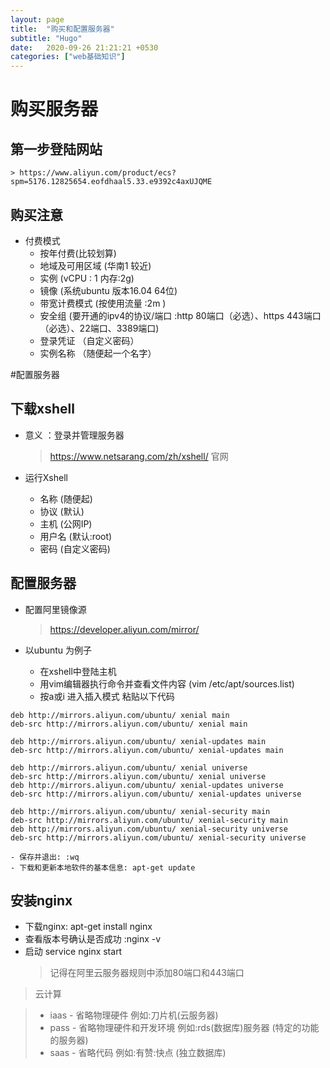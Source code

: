 ```yaml
---
layout: page
title:  "购买和配置服务器"
subtitle: "Hugo"
date:   2020-09-26 21:21:21 +0530
categories: ["web基础知识"]
---
```


# 购买服务器

## 第一步登陆网站

	> https://www.aliyun.com/product/ecs?spm=5176.12825654.eofdhaal5.33.e9392c4axUJQME
## 购买注意
- 付费模式
	- 按年付费(比较划算)
	- 地域及可用区域 (华南1 较近)
	- 实例 (vCPU : 1 内存:2g)
	- 镜像 (系统ubuntu 版本16.04 64位)
	- 带宽计费模式 (按使用流量 :2m	)
	- 安全组	(要开通的ipv4的协议/端口 :http 80端口（必选）、https 443端口（必选）、22端口、3389端口)
	- 登录凭证 （自定义密码）
	- 实例名称 （随便起一个名字）

#配置服务器

## 下载xshell 
- 意义 ：登录并管理服务器
	> https://www.netsarang.com/zh/xshell/ 官网

- 运行Xshell 
	- 名称 (随便起)
	- 协议 (默认)
	- 主机 (公网IP)
	- 用户名 (默认:root)	 
	- 密码 (自定义密码)

## 配置服务器
- 配置阿里镜像源
	> https://developer.aliyun.com/mirror/

- 以ubuntu 为例子
	- 在xshell中登陆主机
	- 用vim编辑器执行命令并查看文件内容 (vim /etc/apt/sources.list)
	- 按a或i 进入插入模式 粘贴以下代码
	
```
deb http://mirrors.aliyun.com/ubuntu/ xenial main
deb-src http://mirrors.aliyun.com/ubuntu/ xenial main

deb http://mirrors.aliyun.com/ubuntu/ xenial-updates main
deb-src http://mirrors.aliyun.com/ubuntu/ xenial-updates main

deb http://mirrors.aliyun.com/ubuntu/ xenial universe
deb-src http://mirrors.aliyun.com/ubuntu/ xenial universe
deb http://mirrors.aliyun.com/ubuntu/ xenial-updates universe
deb-src http://mirrors.aliyun.com/ubuntu/ xenial-updates universe

deb http://mirrors.aliyun.com/ubuntu/ xenial-security main
deb-src http://mirrors.aliyun.com/ubuntu/ xenial-security main
deb http://mirrors.aliyun.com/ubuntu/ xenial-security universe
deb-src http://mirrors.aliyun.com/ubuntu/ xenial-security universe

```
	- 保存并退出: :wq
	- 下载和更新本地软件的基本信息: apt-get update

## 安装nginx 
- 下载nginx: apt-get install nginx
- 查看版本号确认是否成功 :nginx -v
- 启动 service nginx start
	> 记得在阿里云服务器规则中添加80端口和443端口

	

> 云计算

> - iaas
	- 省略物理硬件 例如:刀片机(云服务器)
> - pass
	- 省略物理硬件和开发环境 例如:rds(数据库)服务器 (特定的功能的服务器)
>- saas
	- 省略代码 例如:有赞:快点 (独立数据库)